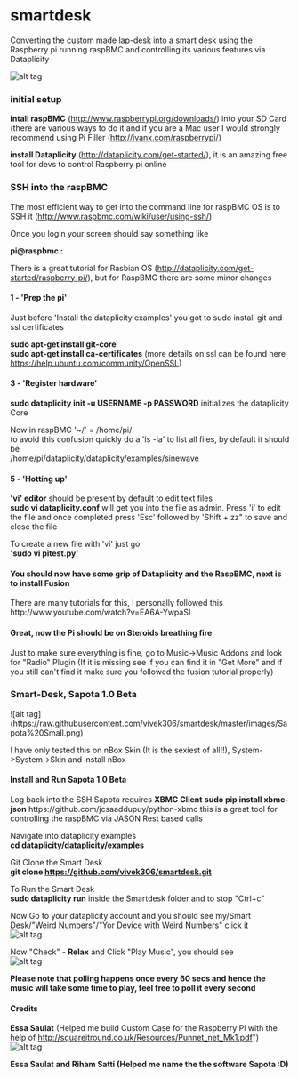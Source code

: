 smartdesk
=========

Converting the custom made lap-desk into a smart desk using the Raspberry pi running raspBMC and  controlling its various features via Dataplicity

![alt tag](https://raw.githubusercontent.com/vivek306/smartdesk/master/images/SetupEffects.jpg)

<h3>
initial setup
</h3>

<b>intall raspBMC</b> (http://www.raspberrypi.org/downloads/) into your SD Card (there are various ways to do it and if you are a Mac user I would strongly recommend using Pi Filler (http://ivanx.com/raspberrypi/) 


<b>install Dataplicity</b> (http://dataplicity.com/get-started/), it is an amazing free tool for devs to control Raspberry pi online

<h3>
SSH into the raspBMC
</h3>

The most efficient way to get into the command line for raspBMC OS is to SSH it (http://www.raspbmc.com/wiki/user/using-ssh/)

Once you login your screen should say something like  

<b>pi@raspbmc :</b>

There is a great tutorial for Rasbian OS (http://dataplicity.com/get-started/raspberry-pi/), but for RaspBMC there are some minor changes 

<h4>1 - 'Prep the pi'</h4>

Just before 'Install the dataplicity examples' you got to sudo install git and ssl certificates

<b>sudo apt-get install git-core</b>  
<b>sudo apt-get install ca-certificates</b> (more details on ssl can be found here https://help.ubuntu.com/community/OpenSSL)

<h4>3 - 'Register hardware'</h4>

<b>sudo dataplicity init -u USERNAME -p PASSWORD</b> initializes the dataplicity Core  

Now in raspBMC '~/' = /home/pi/  
to avoid this confusion quickly do a 'ls -la' to list all files, by default it should be  
/home/pi/dataplicity/dataplicity/examples/sinewave

<h4>5 - 'Hotting up'</h4>  

<b>'vi' editor</b> should be present by default to edit text files  
<b>sudo vi dataplicity.conf</b> will get you into the file as admin. Press 'i' to edit the file and once completed press 'Esc' followed by 'Shift + zz" to save and close the file  

To create a new file with 'vi' just go  
<b>'sudo vi pitest.py'</b>

<h4>You should now have some grip of Dataplicity and the RaspBMC, next is to install Fusion</h4>
There are many tutorials for this, I personally followed this  
http://www.youtube.com/watch?v=EA6A-YwpaSI  

<h4>Great, now the Pi should be on Steroids breathing fire</h4>
Just to make sure everything is fine, go to Music->Music Addons and look for "Radio" Plugin (If it is missing see if you can find it in "Get More" and if you still can't find it make sure you followed the fusion tutorial properly) 


<h3>Smart-Desk, Sapota 1.0 Beta</h3>
![alt tag](https://raw.githubusercontent.com/vivek306/smartdesk/master/images/Sapota%20Small.png)

I have only tested this on nBox Skin (It is the sexiest of all!!), System->System->Skin and install nBox  

<h4>Install and Run Sapota 1.0 Beta</h4>
Log back into the SSH  
Sapota requires <b>XBMC Client</b>  
<b>sudo pip install xbmc-json</b> https://github.com/jcsaaddupuy/python-xbmc this is a great tool for controlling the raspBMC via JASON Rest based calls

Navigate into dataplicity examples  
<b>cd dataplicity/dataplicity/examples</b>  

Git Clone the Smart Desk  
<b>git clone https://github.com/vivek306/smartdesk.git</b>

To Run the Smart Desk  
<b>sudo dataplicity run</b> inside the Smartdesk folder and to stop "Ctrl+c"  

Now Go to your dataplicity account and you should see my/Smart Desk/"Weird Numbers"/"Yor Device with Weird Numbers" click it  
![alt tag](https://github.com/vivek306/smartdesk/blob/master/images/SmartDesk%20Sapota%201.0%20Control%20Panel.png)  

Now "Check" - <b>Relax</b> and Click "Play Music", you should see   
![alt tag](https://raw.githubusercontent.com/vivek306/smartdesk/master/images/Sapota%201.0.png)  

<b>Please note that polling happens once every 60 secs and hence the music will take some time to play, feel free to poll it every second</b>  

<h4>Credits</h4>

<b>Essa Saulat</b> (Helped me build Custom Case for the Raspberry Pi with the help of http://squareitround.co.uk/Resources/Punnet_net_Mk1.pdf")  
![alt tag](https://raw.githubusercontent.com/vivek306/smartdesk/master/images/SmartDesk%20Pi.png)  

<b>Essa Saulat and Riham Satti<b> (Helped me name the the software Sapota :D)



